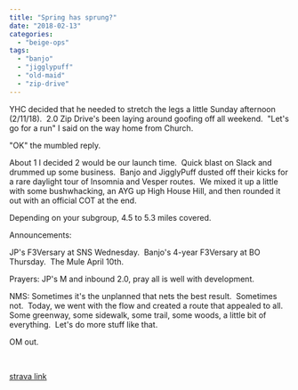 ```yaml
---
title: "Spring has sprung?"
date: "2018-02-13"
categories: 
  - "beige-ops"
tags: 
  - "banjo"
  - "jigglypuff"
  - "old-maid"
  - "zip-drive"
---
```


YHC decided that he needed to stretch the legs a little Sunday afternoon (2/11/18).  2.0 Zip Drive's been laying around goofing off all weekend.  "Let's go for a run" I said on the way home from Church.

"OK" the mumbled reply.

About 1 I decided 2 would be our launch time.  Quick blast on Slack and drummed up some business.  Banjo and JigglyPuff dusted off their kicks for a rare daylight tour of Insomnia and Vesper routes.  We mixed it up a little with some bushwhacking, an AYG up High House Hill, and then rounded it out with an official COT at the end.

Depending on your subgroup, 4.5 to 5.3 miles covered.

Announcements:

JP's F3Versary at SNS Wednesday.  Banjo's 4-year F3Versary at BO Thursday.  The Mule April 10th.

Prayers: JP's M and inbound 2.0, pray all is well with development.

NMS: Sometimes it's the unplanned that nets the best result.  Sometimes not.  Today, we went with the flow and created a route that appealed to all.  Some greenway, some sidewalk, some trail, some woods, a little bit of everything.  Let's do more stuff like that.

OM out.

 

[strava link](https://www.strava.com/activities/1403197456)
